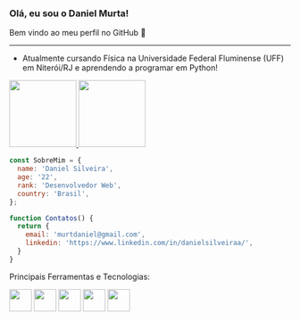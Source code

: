 ### Olá, eu sou o Daniel Murta! 
Bem vindo ao meu perfil no GitHub 👋
***

-  Atualmente cursando Física na Universidade Federal Fluminense (UFF) em Niterói/RJ e aprendendo a programar em Python!

<div>
<a href="https://github.com/DanielMurta">
<img height="120em" src="https://github-readme-stats.vercel.app/api/top-langs/?username=DanielMurta&layout=compact&langs_count=7&theme=dracula"/>
<img height="120em" src="https://github-readme-stats.vercel.app/api?username=DanielMurta&show_icons=true&theme=dracula&include_all_commits=true&count_private=true"/>
</div>

```JavaScript
const SobreMim = {
  name: 'Daniel Silveira',
  age: '22',
  rank: 'Desenvolvedor Web',
  country: 'Brasil',
};

function Contatos() {
  return {
    email: 'murtdaniel@gmail.com',
    linkedin: 'https://www.linkedin.com/in/danielsilveiraa/',
  }
}
```

Principais Ferramentas e Tecnologias:

<div>
<img width="40" src="https://cdn.jsdelivr.net/gh/devicons/devicon/icons/git/git-original.svg" />  
<img width="40" src="https://cdn.jsdelivr.net/gh/devicons/devicon/icons/python/python-original.svg" />
<img width="40" src="https://cdn.jsdelivr.net/gh/devicons/devicon/icons/github/github-original.svg" />
<img width="40" src="https://cdn.jsdelivr.net/gh/devicons/devicon/icons/mysql/mysql-original.svg" />
<img width="40" src="https://cdn.jsdelivr.net/gh/devicons/devicon/icons/django/django-plain.svg" />
<div>
 

          
          
